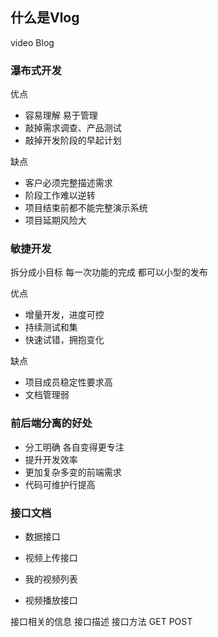 ## 什么是Vlog
video Blog
### 瀑布式开发
优点

- 容易理解 易于管理
- 敲掉需求调查、产品测试
- 敲掉开发阶段的早起计划

缺点 

- 客户必须完整描述需求
- 阶段工作难以逆转
- 项目结束前都不能完整演示系统
- 项目延期风险大


 
### 敏捷开发

拆分成小目标
每一次功能的完成 都可以小型的发布 

优点

- 增量开发，进度可控
- 持续测试和集
- 快速试错，拥抱变化

缺点

- 项目成员稳定性要求高
- 文档管理弱

### 前后端分离的好处 

- 分工明确 各自变得更专注
- 提升开发效率
- 更加复杂多变的前端需求
- 代码可维护行提高

### 接口文档

- 数据接口

- 视频上传接口
- 我的视频列表
- 视频播放接口

接口相关的信息 
接口描述
接口方法 GET POST
